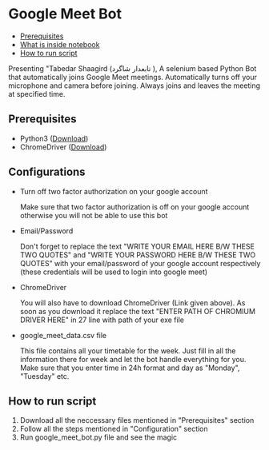 # Google Meet Bot
* [Prerequisites](#Prerequisites)
* [What is inside notebook](#What-is-inside-notebook?)
* [How to run script](#How-to-run-script?)

Presenting "Tabedar Shaagird (تابعدار شاگرد ), A selenium based Python Bot that automatically joins Google Meet meetings. Automatically turns off your microphone and camera before joining. Always joins and leaves the meeting at specified time.
## Prerequisites
* Python3 ([Download](https://www.python.org/downloads/))
* ChromeDriver ([Download](https://chromedriver.chromium.org/))

## Configurations
* Turn off two factor authorization on your google account

  Make sure that two factor authorization is off on your google account otherwise you will not be able to use this bot
  
* Email/Password

  Don't forget to replace the text "WRITE YOUR EMAIL HERE B/W THESE TWO QUOTES" and  "WRITE YOUR PASSWORD HERE B/W THESE TWO QUOTES" with your email/password of your google 
  account respectively (these credentials will be used to login into google meet)
  
* ChromeDriver

  You will also have to download ChromeDriver (Link given above). As soon as you download it replace the text "ENTER PATH OF CHROMIUM DRIVER HERE" in 27 line with path of your
  exe file
 
 * google_meet_data.csv file
 
   This file contains all your timetable for the week. Just fill in all the information there for week and let the bot handle everything for you. Make sure that you enter time
   in 24h format and day as "Monday", "Tuesday" etc.

## How to run script

1. Download all the neccessary files mentioned in "Prerequisites" section
2. Follow all the steps mentioned in "Configuration" section
3. Run google_meet_bot.py file and see the magic 
